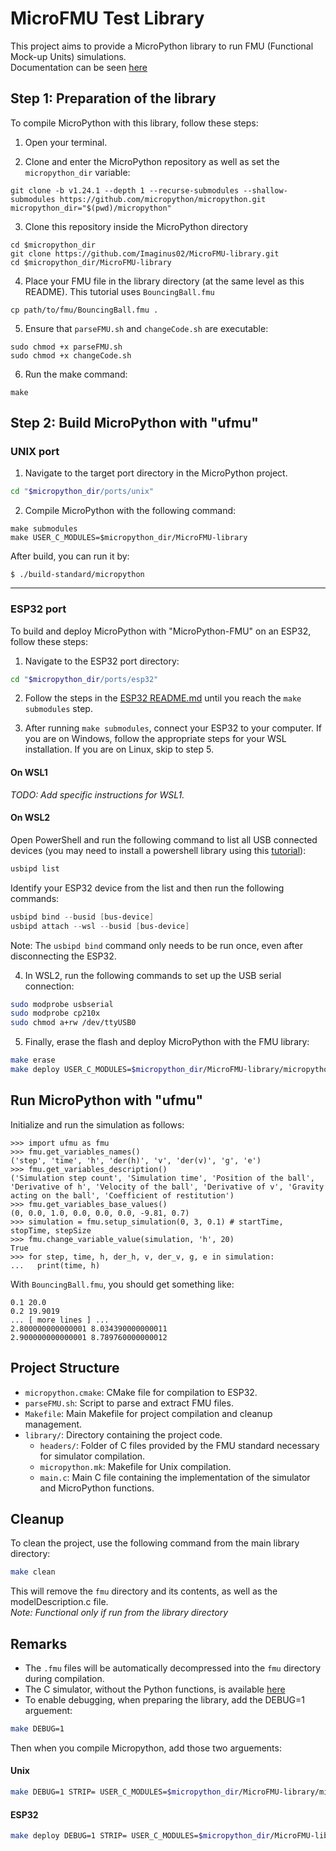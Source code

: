# MicroFMU Test Library

This project aims to provide a MicroPython library to run FMU (Functional Mock-up Units) simulations.  
Documentation can be seen [here](https://imaginus02.github.io/MicroFMU-library/index.html)

## Step 1: Preparation of the library

To compile MicroPython with this library, follow these steps:

1. Open your terminal.

2. Clone and enter the MicroPython repository as well as set the `micropython_dir` variable:

```shell
git clone -b v1.24.1 --depth 1 --recurse-submodules --shallow-submodules https://github.com/micropython/micropython.git
micropython_dir="$(pwd)/micropython"
```

3. Clone this repository inside the MicroPython directory

```shell
cd $micropython_dir
git clone https://github.com/Imaginus02/MicroFMU-library.git
cd $micropython_dir/MicroFMU-library
```

4. Place your FMU file in the library directory (at the same level as this README). This tutorial uses `BouncingBall.fmu`

```shell
cp path/to/fmu/BouncingBall.fmu .
```

5. Ensure that `parseFMU.sh` and `changeCode.sh` are executable:

```shell
sudo chmod +x parseFMU.sh
sudo chmod +x changeCode.sh
```

6. Run the make command:

```shell
make
```

## Step 2: Build MicroPython with "ufmu"

### UNIX port

1. Navigate to the target port directory in the MicroPython project.

```bash
cd "$micropython_dir/ports/unix"
```

2. Compile MicroPython with the following command:

```shell
make submodules
make USER_C_MODULES=$micropython_dir/MicroFMU-library
```

After build, you can run it by:

```shell
$ ./build-standard/micropython
```

___
### ESP32 port

To build and deploy MicroPython with "MicroPython-FMU" on an ESP32, follow these steps:

1. Navigate to the ESP32 port directory:

```bash
cd "$micropython_dir/ports/esp32"
```

2. Follow the steps in the [ESP32 README.md](https://github.com/micropython/micropython/blob/master/ports/esp32/README.md) until you reach the `make submodules` step.

3. After running `make submodules`, connect your ESP32 to your computer. If you are on Windows, follow the appropriate steps for your WSL installation. If you are on Linux, skip to step 5.

#### On WSL1
*TODO: Add specific instructions for WSL1.*

#### On WSL2
Open PowerShell and run the following command to list all USB connected devices (you may need to install a powershell library using this [tutorial](https://learn.microsoft.com/en-us/windows/wsl/connect-usb)):

```powershell
usbipd list
```

Identify your ESP32 device from the list and then run the following commands:

```powershell
usbipd bind --busid [bus-device]
usbipd attach --wsl --busid [bus-device]
```

Note: The `usbipd bind` command only needs to be run once, even after disconnecting the ESP32.

4. In WSL2, run the following commands to set up the USB serial connection:

```bash
sudo modprobe usbserial
sudo modprobe cp210x
sudo chmod a+rw /dev/ttyUSB0
```

5. Finally, erase the flash and deploy MicroPython with the FMU library:

```bash
make erase
make deploy USER_C_MODULES=$micropython_dir/MicroFMU-library/micropython.cmake
```

## Run MicroPython with "ufmu"
Initialize and run the simulation as follows:

```$ ./build-standard/micropython
>>> import ufmu as fmu
>>> fmu.get_variables_names()
('step', 'time', 'h', 'der(h)', 'v', 'der(v)', 'g', 'e')
>>> fmu.get_variables_description()
('Simulation step count', 'Simulation time', 'Position of the ball', 'Derivative of h', 'Velocity of the ball', 'Derivative of v', 'Gravity acting on the ball', 'Coefficient of restitution')
>>> fmu.get_variables_base_values()
(0, 0.0, 1.0, 0.0, 0.0, 0.0, -9.81, 0.7)
>>> simulation = fmu.setup_simulation(0, 3, 0.1) # startTime, stopTime, stepSize
>>> fmu.change_variable_value(simulation, 'h', 20)
True
>>> for step, time, h, der_h, v, der_v, g, e in simulation:
...   print(time, h)
```

With `BouncingBall.fmu`, you should get something like:

```
0.1 20.0
0.2 19.9019
... [ more lines ] ...
2.800000000000001 8.034390000000011
2.900000000000001 8.789760000000012
``` 
## Project Structure
- `micropython.cmake`: CMake file for compilation to ESP32.
- `parseFMU.sh`: Script to parse and extract FMU files.
- `Makefile`: Main Makefile for project compilation and cleanup management.
- `library/`: Directory containing the project code.
	- `headers/`: Folder of C files provided by the FMU standard necessary for simulator compilation.
	- `micropython.mk`: Makefile for Unix compilation.
	- `main.c`: Main C file containing the implementation of the simulator and MicroPython functions.

## Cleanup

To clean the project, use the following command from the main library directory:

```sh
make clean
```

This will remove the `fmu` directory and its contents, as well as the modelDescription.c file.  
*Note: Functional only if run from the library directory*  

## Remarks

- The `.fmu` files will be automatically decompressed into the `fmu` directory during compilation.  
- The C simulator, without the Python functions, is available [here](https://github.com/Imaginus02/FMUSimulator)
- To enable debugging, when preparing the library, add the DEBUG=1 arguement:
```bash
make DEBUG=1
```
Then when you compile Micropython, add those two arguements:
#### Unix
```bash
make DEBUG=1 STRIP= USER_C_MODULES=$micropython_dir/MicroFMU-library/micropython.cmake
```
#### ESP32
```bash
make deploy DEBUG=1 STRIP= USER_C_MODULES=$micropython_dir/MicroFMU-library/micropython.cmake
```
